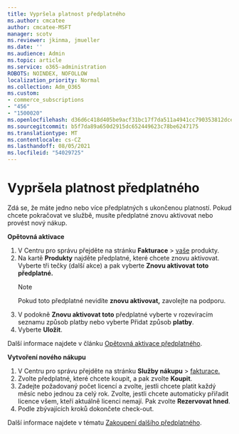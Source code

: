 ```yaml
---
title: Vypršela platnost předplatného
ms.author: cmcatee
author: cmcatee-MSFT
manager: scotv
ms.reviewer: jkinma, jmueller
ms.date: ''
ms.audience: Admin
ms.topic: article
ms.service: o365-administration
ROBOTS: NOINDEX, NOFOLLOW
localization_priority: Normal
ms.collection: Adm_O365
ms.custom:
- commerce_subscriptions
- "456"
- "1500020"
ms.openlocfilehash: d36d6c418d405be9acf31bc17f7da511a4941cc790353812dce2f088a2d19604
ms.sourcegitcommit: b5f7da89a650d2915dc652449623c78be6247175
ms.translationtype: MT
ms.contentlocale: cs-CZ
ms.lasthandoff: 08/05/2021
ms.locfileid: "54029725"
---
```

# <a name="expired-subscription"></a>Vypršela platnost předplatného

Zdá se, že máte jedno nebo více předplatných s ukončenou platností. Pokud chcete pokračovat ve službě, musíte předplatné znovu aktivovat nebo provést nový nákup.
  
**Opětovná aktivace**
  
1. V Centru pro správu přejděte na stránku **Fakturace** \> [vaše](https://go.microsoft.com/fwlink/p/?linkid=842054) produkty.
2. Na kartě **Produkty** najděte předplatné, které chcete znovu aktivovat. Vyberte tři tečky (další akce) a pak vyberte **Znovu aktivovat toto předplatné.**
    > [!NOTE]
    > Pokud toto předplatné nevidíte **znovu aktivovat,** zavolejte na podporu.
3. V podokně **Znovu aktivovat toto** předplatné vyberte v rozevíracím seznamu způsob platby nebo vyberte Přidat způsob **platby**.
4. Vyberte **Uložit**.

Další informace najdete v článku [Opětovná aktivace předplatného](/microsoft-365/commerce/subscriptions/reactivate-your-subscription).

**Vytvoření nového nákupu**
  
1. V Centru pro správu přejděte na stránku **Služby nákupu** \> [fakturace.](https://go.microsoft.com/fwlink/p/?linkid=868433)
2. Zvolte předplatné, které chcete koupit, a pak zvolte **Koupit**.
3. Zadejte požadovaný počet licencí a zvolte, jestli chcete platit každý měsíc nebo jednou za celý rok. Zvolte, jestli chcete automaticky přiřadit licence všem, kteří aktuálně licenci nemají. Pak zvolte **Rezervovat hned**.
4. Podle zbývajících kroků dokončete check-out.

Další informace najdete v tématu [Zakoupení dalšího předplatného](/microsoft-365/commerce/buy-another-subscription).